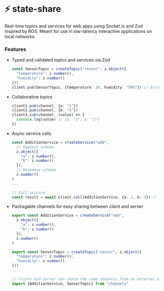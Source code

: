 # ⚡️ state-share

Real-time topics and services for web apps using Socket.io and Zod inspired by ROS.
Meant for use in low-latency interactive applications on local networks.
### Features
- Typed and validated topics and services via Zod
  ```typescript
  const SensorTopic = createTopic("sensor", z.object({
    "temperature": z.number(),
    "humidity": z.number()
  }))
  client.pub(SensorTopic, {temperature: 20, humidity: "50%"}) // Error: Expected number, received string
  ```
- Collaborative topics
  ```typescript
  client1.pub(channel, {a: "1"})
  client2.pub(channel, {b: "2"})
  client3.sub(channel, (value) => {
    console.log(value) // {a: "1", b: "2"}
  })
  ```
- Async service calls
  ```typescript
  const AdditionService = createService("add", 
    // Request schema
    z.object({
      "a": z.number(),
      "b": z.number()
    }), 
    // Response schema
    z.number()
  )
  ...

  // Call service
  const result = await client.call(AdditionService, {a: 1, b: 2}) // Promise<number>
  ```
- Packagable channels for easy sharing between client and server
  ```typescript
  export const AdditionService = createService("add", 
    z.object({
      "a": z.number(),
      "b": z.number()
    }), 
    z.number()
  )

  export const SensorTopic = createTopic("sensor", z.object({
    "temperature": z.number(),
    "humidity": z.number()
  }))
  ...

  // Client and server can share the same channels from an external package
  import {AdditionService, SensorTopic} from "channels"
  ```